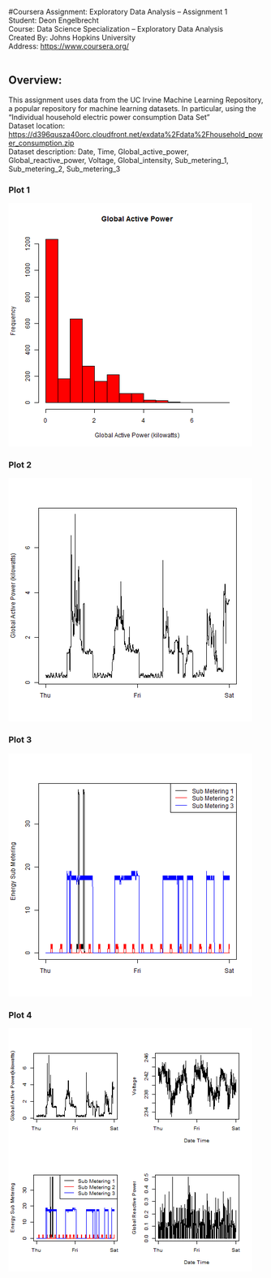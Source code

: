 #Coursera Assignment: Exploratory Data Analysis – Assignment 1
<br/>Student: Deon Engelbrecht
<br/>Course: Data Science Specialization – Exploratory Data Analysis
<br/>Created By: Johns Hopkins University 
<br/>Address: https://www.coursera.org/  
<br/>

## Overview:

This assignment uses data from the UC Irvine Machine Learning Repository, a popular repository for machine learning datasets. In particular, using the “Individual household electric power consumption Data Set”
<br/>Dataset location: https://d396qusza40orc.cloudfront.net/exdata%2Fdata%2Fhousehold_power_consumption.zip
<br/>Dataset description: Date, Time, Global_active_power, Global_reactive_power, Voltage, Global_intensity, Sub_metering_1, Sub_metering_2, Sub_metering_3

### Plot 1
![alt text]( https://github.com/deon9661/ExData_Plotting1/blob/master/plot1.png "Assignment Plot 1")

### Plot 2
![alt text]( https://github.com/deon9661/ExData_Plotting1/blob/master/plot2.png "Assignment Plot 2")

### Plot 3
![alt text]( https://github.com/deon9661/ExData_Plotting1/blob/master/plot3.png "Assignment Plot 3")

### Plot 4
![alt text]( https://github.com/deon9661/ExData_Plotting1/blob/master/plot4.png "Assignment Plot 4")

